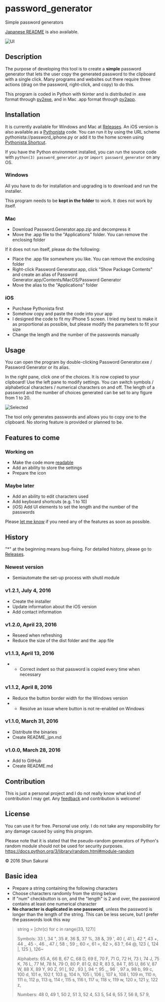 ﻿# password_generator
Simple password generators

[Japanese README](https://github.com/ShunSakurai/password_generator/blob/master/README_jpn.md) is also available.

![UI](https://raw.github.com/wiki/ShunSakurai/password_generator/password_ui.png)

## Description
The purpose of developing this tool is to create a **simple** password generator that lets the user copy the generated password to the clipboard with a single click.
Many programs and websites out there require three actions (drag on the password, right-click, and copy) to do this.

This program is coded in Python with tkinter and is distributed in .exe format through [py2exe](http://www.py2exe.org/), and in Mac .app format through [py2app](https://pythonhosted.org/py2app/).

## Installation
It is currently available for Windows and Mac at [Releases](https://github.com/ShunSakurai/password_generator/releases). An iOS version is also available as a [Pythonista](http://omz-software.com/pythonista/) code. You can run it by using the URL scheme pythonista://password_iphone.py or add it to the home screen using [Pythonista Shortcut](http://omz-software.com/pythonista/shortcut/).

If you have the Python environment installed, you can run the source code with `python(3) password_generator.py` or `import password_generator` on any OS.

### Windows
All you have to do for installation and upgrading is to download and run the installer.

This program needs to be **kept in the folder** to work. It does not work by itself.

### Mac
- Download Password.Generator.app.zip and decompress it
- Move the .app file to the "Applications" folder. You can remove the enclosing folder

If it does not run itself, please do the following:

- Place the .app file somewhere you like. You can remove the enclosing folder
- Right-click Password Generator.app, click "Show Package Contents" and create an alias of Password Generator.app/Contents/MacOS/Password Generator
- Move the alias to the "Applications" folder

### iOS
- Purchase Pythonista first
- Somehow copy and paste the code into your app
- I designed the code to fit my iPhone 5 screen. I tried my best to make it as proportional as possible, but please modify the parameters to fit your size
- Change the length and the number of the passwords manually

## Usage
You can open the program by double-clicking Password Generator.exe / Password Generator or its alias.

In the right pane, click one of the choices. It is now copied to your clipboard!
Use the left pane to modify settings. You can switch symbols / alphabetical characters / numerical characters on and off. The length of a password and the number of choices generated can be set to any figure from 1 to 20.

![Selected](https://raw.github.com/wiki/ShunSakurai/password_generator/password_selected.png)

The tool only generates passwords and allows you to copy one to the clipboard.
No storing feature is provided or planned to be.

## Features to come
### Working on
- Make the code more [readable](http://www.amazon.com/dp/0596802293)
- Add an ability to store the settings
- Prepare the icon

### Maybe later
- Add an ability to edit characters used
- Add keyboard shortcuts (e.g. 1 to 10)
- (iOS) Add UI elements to set the length and the number of the passwords

Please [let me know](https://app.asana.com/-/share?s=132674863519248-e1JyDAuWLW0WnFErIjTrbz57EAmE077JUvQ45Y5pF43-29199191293549) if you need any of the features as soon as possible.

## History
"*" at the beginning means bug-fixing.
For detailed history, please go to [Releases](https://github.com/ShunSakurai/password_generator/releases).

### Newest version
- Semiautomate the set-up process with shutil module

### v1.2.1, July 4, 2016
- Create the installer
- Update information about the iOS version
- Add contact information

### v1.2.0, April 23, 2016
- Reseed when refreshing
- Reduce the size of the dist folder and the .app file

### v1.1.3, April 13, 2016
- * Correct indent so that password is copied every time when necessary

### v1.1.2, April 8, 2016
- Reduce the button border width for the Windows version
- * Resolve an issue where button is not re-enabled on Windows

### v1.1.0, March 31, 2016
- Distribute the binaries
- Create README_jpn.md

### v1.0.0, March 28, 2016
- Add to GitHub
- Create README.md

## Contribution
This is just a personal project and I do not really know what kind of contribution I may get. Any [feedback](https://app.asana.com/-/share?s=132674863519248-e1JyDAuWLW0WnFErIjTrbz57EAmE077JUvQ45Y5pF43-29199191293549) and contribution is welcome!

## License
You can use it for free. Personal use only. I do not take any responsibility for any damage caused by using this program.

Please note that it is stated that the pseudo-random generators of Python's random module should not be used for security purposes.
https://docs.python.org/3/library/random.html#module-random

© 2016 Shun Sakurai

## Basic idea
- Prepare a string containing the following characters
- Choose characters randomly from the string below
- If "num" checkbutton is on, and the "length" is 2 and over, the password contains at least one numerical character
- **No character is duplicated in one password**, unless the password is longer than the length of the string. This can be less secure, but I prefer the passwords look this way

> string = [chr(c) for c in range(33, 127)]
>
> Symbols:
> 33 !, 34 ", 35 #, 36 $, 37 %, 38 &, 39 ', 40 (, 41 ), 42 *, 43 +, 44 ,, 45 -, 46 ., 47 /,
> 58 :, 59 ;, 60 <, 61 =, 62 >, 63 ?, 64 @,
> 123 {, 124 |, 125 }, 126~
>
> Alphabets:
> 65 A, 66 B, 67 C, 68 D, 69 E, 70 F, 71 G, 72 H, 73 I, 74 J, 75 K, 76 L, 77 M, 78 N, 79 O, 80 P, 81 Q, 82 R, 83 S, 84 T, 85 U, 86 V, 87 W, 88 X, 89 Y, 90 Z,
> 91 [, 92 \, 93 ], 94 ^, 95 _, 96 `, 97 a, 98 b, 99 c, 100 d, 101 e, 102 f, 103 g, 104 h, 105 i, 106 j, 107 k, 108 l, 109 m, 110 n, 111 o, 112 p, 113 q, 114 r, 115 s, 116 t, 117 u, 118 v, 119 w, 120 x, 121 y, 122 z,
>
> Numbers:
> 48 0, 49 1, 50 2, 51 3, 52 4, 53 5, 54 6, 55 7, 56 8, 57 9,


